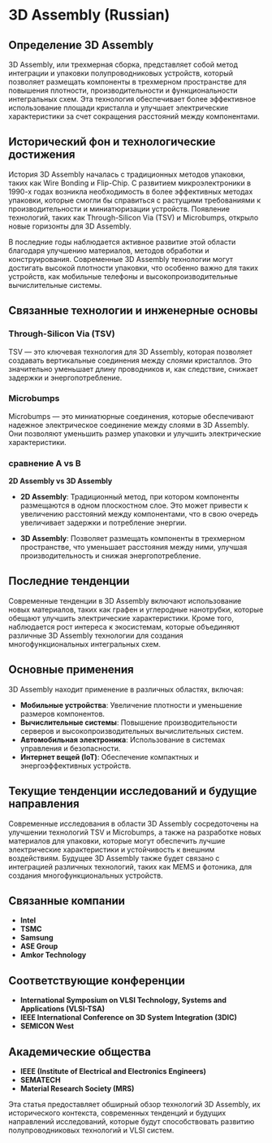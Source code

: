 # 3D Assembly (Russian)

## Определение 3D Assembly

3D Assembly, или трехмерная сборка, представляет собой метод интеграции и упаковки полупроводниковых устройств, который позволяет размещать компоненты в трехмерном пространстве для повышения плотности, производительности и функциональности интегральных схем. Эта технология обеспечивает более эффективное использование площади кристалла и улучшает электрические характеристики за счет сокращения расстояний между компонентами.

## Исторический фон и технологические достижения

История 3D Assembly началась с традиционных методов упаковки, таких как Wire Bonding и Flip-Chip. С развитием микроэлектроники в 1990-х годах возникла необходимость в более эффективных методах упаковки, которые смогли бы справиться с растущими требованиями к производительности и миниатюризации устройств. Появление технологий, таких как Through-Silicon Via (TSV) и Microbumps, открыло новые горизонты для 3D Assembly.

В последние годы наблюдается активное развитие этой области благодаря улучшению материалов, методов обработки и конструирования. Современные 3D Assembly технологии могут достигать высокой плотности упаковки, что особенно важно для таких устройств, как мобильные телефоны и высокопроизводительные вычислительные системы.

## Связанные технологии и инженерные основы

### Through-Silicon Via (TSV)

TSV — это ключевая технология для 3D Assembly, которая позволяет создавать вертикальные соединения между слоями кристаллов. Это значительно уменьшает длину проводников и, как следствие, снижает задержки и энергопотребление.

### Microbumps

Microbumps — это миниатюрные соединения, которые обеспечивают надежное электрическое соединение между слоями в 3D Assembly. Они позволяют уменьшить размер упаковки и улучшить электрические характеристики.

### сравнение A vs B

**2D Assembly vs 3D Assembly**

- **2D Assembly**: Традиционный метод, при котором компоненты размещаются в одном плоскостном слое. Это может привести к увеличению расстояний между компонентами, что в свою очередь увеличивает задержки и потребление энергии.
  
- **3D Assembly**: Позволяет размещать компоненты в трехмерном пространстве, что уменьшает расстояния между ними, улучшая производительность и снижая энергопотребление.

## Последние тенденции

Современные тенденции в 3D Assembly включают использование новых материалов, таких как графен и углеродные нанотрубки, которые обещают улучшить электрические характеристики. Кроме того, наблюдается рост интереса к экосистемам, которые объединяют различные 3D Assembly технологии для создания многофункциональных интегральных схем.

## Основные применения

3D Assembly находит применение в различных областях, включая:

- **Мобильные устройства**: Увеличение плотности и уменьшение размеров компонентов.
- **Вычислительные системы**: Повышение производительности серверов и высокопроизводительных вычислительных систем.
- **Автомобильная электроника**: Использование в системах управления и безопасности.
- **Интернет вещей (IoT)**: Обеспечение компактных и энергоэффективных устройств.

## Текущие тенденции исследований и будущие направления

Современные исследования в области 3D Assembly сосредоточены на улучшении технологий TSV и Microbumps, а также на разработке новых материалов для упаковки, которые могут обеспечить лучшие электрические характеристики и устойчивость к внешним воздействиям. Будущее 3D Assembly также будет связано с интеграцией различных технологий, таких как MEMS и фотоника, для создания многофункциональных устройств.

## Связанные компании

- **Intel**
- **TSMC**
- **Samsung**
- **ASE Group**
- **Amkor Technology**

## Соответствующие конференции

- **International Symposium on VLSI Technology, Systems and Applications (VLSI-TSA)**
- **IEEE International Conference on 3D System Integration (3DIC)**
- **SEMICON West**

## Академические общества

- **IEEE (Institute of Electrical and Electronics Engineers)**
- **SEMATECH**
- **Material Research Society (MRS)**

Эта статья предоставляет обширный обзор технологий 3D Assembly, их исторического контекста, современных тенденций и будущих направлений исследований, которые будут способствовать развитию полупроводниковых технологий и VLSI систем.